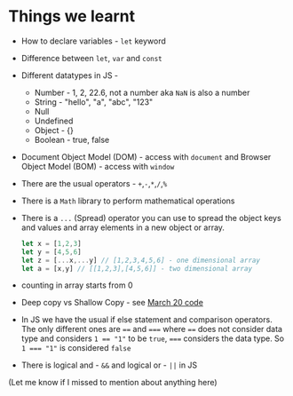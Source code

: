 # Things we learnt

- How to declare variables - `let` keyword
- Difference between `let`, `var` and `const`
- Different datatypes in JS - 
    - Number - 1, 2, 22.6, not a number aka `NaN` is also a number
    - String - "hello", "a", "abc", "123"
    - Null 
    - Undefined
    - Object - {}
    - Boolean - true, false
- Document Object Model (DOM) - access with `document` and Browser Object Model (BOM) - access with `window`
- There are the usual operators - `+`,`-`,`*`,`/`,`%`
- There is a `Math` library to perform mathematical operations
- There is a `...` (Spread) operator you can use to spread the object keys and values and array elements in a new object or array.

  ```js
  let x = [1,2,3]
  let y = [4,5,6]
  let z = [...x,...y] // [1,2,3,4,5,6] - one dimensional array
  let a = [x,y] // [[1,2,3],[4,5,6]] - two dimensional array
  ```

- counting in array starts from 0
- Deep copy vs Shallow Copy - see [March 20 code](./Mar_20_code/)

- In JS we have the usual if else statement and comparison operators. The only different ones are `==` and `===` where `==` does not consider data type and considers `1 == "1"` to be `true`, `===` considers the data type. So `1 === "1"` is considered `false`

- There is logical and - `&&` and logical or - `||` in JS

(Let me know if I missed to mention about anything here)